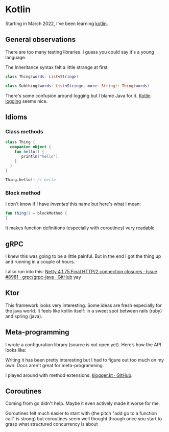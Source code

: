 # Kotlin

Starting in March 2022, I've been learning [kotlin](https://kotlinlang.org).

## General observations

There are too many testing libraries. I guess you could say it's a young language.


The Inheritance syntax felt a little strange at first:

```kotlin
class Thing(words: List<String>)

class Subthing(words: List<String>, more: String): Thing(words)
```

There's some confusion around logging but I blame Java for it. [Kotlin
logging](https://github.com/MicroUtils/kotlin-logging) seems nice.

## Idioms

### Class methods

```kotlin
class Thing {
  companion object {
    fun hello() {
       println("hello")
    }
  }
}

Thing.hello() // hello
```

### Block method

I don't know if I have _invented_ this name but here's what I mean:

```kotlin
fun thing() = blockMethod {
}
```
It makes function definitions (especially with coroutines) very readable

## gRPC

I knew this was going to be a little painful. But in the end I got the thing up
and running in a couple of hours.

I also run into this: [Netty 4.1.75.Final HTTP/2 connection closures · Issue
#8981 · grpc/grpc-java · GitHub](https://github.com/grpc/grpc-java/issues/8981)
yay

## Ktor

This framework looks very interesting. Some ideas are fresh especially for the
java world. It feels like kotlin itself: in a sweet spot between rails (ruby)
and spring (java).

## Meta-programming

I wrote a configuration library (source is not open yet). Here’s how the API looks like:

Writing it has been pretty interesting but I had to figure out too much on my
own. Docs aren't great for meta-programming.


I played around with method extensions: [klogger.kt ·
GitHub](https://gist.github.com/lucapette/3dd7eca10c47de69864bac844b8d0d04).

## Coroutines

Coming from go didn't help. Maybe it even actively made it worse for me.

Goroutines felt much easier to start with (the pitch "add go to a function call"
is strong) but coroutines seem well thought through once you start to grasp what
structured concurrency is about